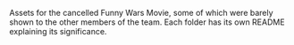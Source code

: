 Assets for the cancelled Funny Wars Movie, some of which were barely shown to the other members of the team. Each folder has its own README explaining its significance.
